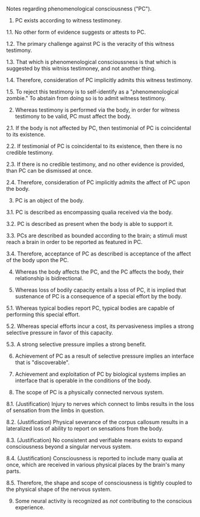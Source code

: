 Notes regarding phenomenological consciousness ("PC").

1. PC exists according to witness testimoney.

1.1. No other form of evidence suggests or attests to PC.

1.2. The primary challenge against PC is the veracity of this witness testimony.

1.3. That which is phenomenological conscioussness is that which is suggested by this witniss testimoney, and not another thing.

1.4. Therefore, consideration of PC implicitly admits this witness testimony.

1.5. To reject this testimony is to self-identify as a "phenomenological zombie." To abstain from doing so is to admit witness testimony.

2. Whereas testimony is performed via the body, in order for witness testimony to be valid, PC must affect the body.

2.1. If the body is not affected by PC, then testimonial of PC is coincidental to its existence.

2.2. If testimonial of PC is coincidental to its existence, then there is no credible testimony.

2.3. If there is no credible testimony, and no other evidence is provided, than PC can be dismissed at once.

2.4. Therefore, consideration of PC implicitly admits the affect of PC upon the body.

3. PC is an object of the body.

3.1. PC is described as encompassing qualia received via the body.

3.2. PC is described as present when the body is able to support it.

3.3. PCs are described as bounded according to the brain; a stimuli must reach a brain in order to be reported as featured in PC.

3.4. Therefore, acceptance of PC as described is acceptance of the affect of the body upon the PC.

4. Whereas the body affects the PC, and the PC affects the body, their relationship is bidirectional.

5. Whereas loss of bodily capacity entails a loss of PC, it is implied that sustenance of PC is a consequence of a special effort by the body.

5.1. Whereas typical bodies report PC, typical bodies are capable of performing this special effort.

5.2. Whereas special efforts incur a cost, its pervasiveness implies a strong selective pressure in favor of this capacity.

5.3. A strong selective pressure implies a strong benefit.

6. Achievement of PC as a result of selective pressure implies an interface that is "discoverable".

7. Achievement and exploitation of PC by biological systems implies an interface that is operable in the conditions of the body. 

8. The scope of PC is a physically connected nervous system.

8.1. (Justification) Injury to nerves which connect to limbs results in the loss of sensation from the limbs in question.

8.2. (Justification) Physical severance of the corpus callosum results in a lateralized loss of ability to report on sensations from the body.

8.3. (Justification) No consistent and verifiable means exists to expand consciousness beyond a singular nervous system.

8.4. (Justification) Consciousness is reported to include many qualia at once, which are received in various physical places by the brain's many parts.

8.5. Therefore, the shape and scope of consciousness is tightly coupled to the physical shape of the nervous system.

9. Some neural activity is recognized as _not_ contributing to the conscious experience.
